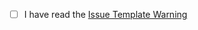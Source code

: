 <!--

**READ BEFORE CREATING AN ISSUE:**

The current maintainers of this repo no longer have the ability to devote their time to maintaining this project.
At this time, please DO NOT EXPECT any support from the current maintainers.

It is highly recommended that you take a look at Mailspring (https://getmailspring.com/). It is maintained by the original creator of Nylas, and the current maintainers now use it as their mail client.

With that said:
- We will try to review and merge PRs
- We will more than likely **not** build releases that aren't auto built (only DEB/RPM/DMG files are built currently with Travis CI, EXE files are having issues with AppVeyor)
- We will try to respond to your Issue/Request, but will not take any further action to support it


-->

- [ ] I have read the [Issue Template Warning](https://github.com/nylas-mail-lives/nylas-mail/blob/master/ISSUE_TEMPLATE.md)
